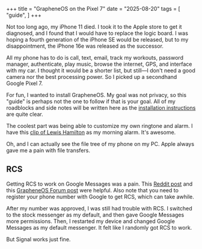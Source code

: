 +++
title = "GrapheneOS on the Pixel 7"
date = "2025-08-20"
tags = [
    "guide",
]
+++

Not too long ago, my iPhone 11 died. I took it to the Apple store to get it diagnosed, and I found that I would have to replace the logic board. I was hoping a fourth generation of the iPhone SE would be released, but to my disappointment, the iPhone 16e was released as the successor.

All my phone has to do is call, text, email, track my workouts, password manager, authenticate, play music, browse the internet, GPS, and interface with my car. I thought it would be a shorter list, but still—I don't need a good camera nor the best processing power. So I picked up a secondhand Google Pixel 7.

For fun, I wanted to install GrapheneOS. My goal was not privacy, so this "guide" is perhaps not the one to follow if that is your goal. All of my roadblocks and side notes will be written here as the [installation instructions](https://grapheneos.org/install/cli) are quite clear.

The coolest part was being able to customize my own ringtone and alarm. I have this [clip of Lewis Hamilton](https://youtu.be/oScXDgZgDv8?si=3zWNYpAKEzop67x_) as my morning alarm. It's awesome.

Oh, and I can actually see the file tree of my phone on my PC. Apple always gave me a pain with file transfers.

## RCS

Getting RCS to work on Google Messages was a pain. This [Reddit post](https://www.reddit.com/r/GrapheneOS/comments/1jeskoc/if_rcs_just_broke_on_you_do_this/) and this [GrapheneOS Forum post](https://discuss.grapheneos.org/d/1353-using-rcs-with-google-messages-on-grapheneos/274) were helpful. Also note that you need to register your phone number with Google to get RCS, which can take awhile.

After my number was approved, I was still had trouble with RCS. I switched to the stock messenger as my default, and then gave Google Messages more permissions. Then, I restarted my device and changed Google Messages as my default messenger. It felt like I randomly got RCS to work.

But Signal works just fine.